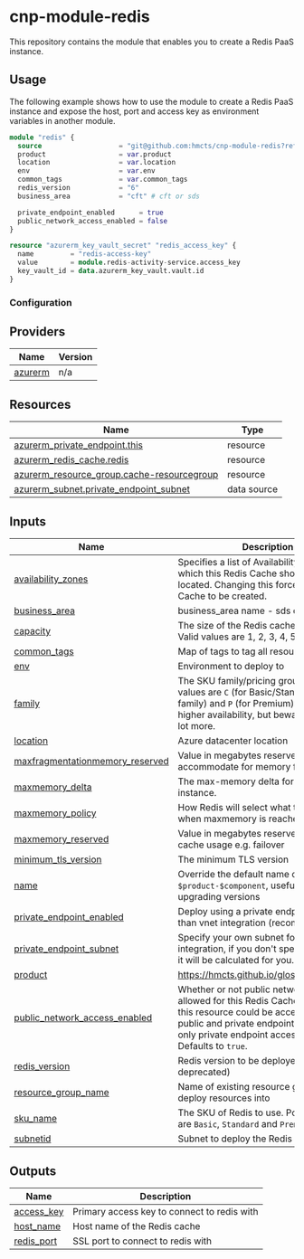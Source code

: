 # cnp-module-redis

This repository contains the module that enables you to create a Redis PaaS instance.

## Usage

The following example shows how to use the module to create a Redis PaaS instance and expose
the host, port and access key as environment variables in another module.

```terraform
module "redis" {
  source                   = "git@github.com:hmcts/cnp-module-redis?ref=master"
  product                  = var.product
  location                 = var.location
  env                      = var.env
  common_tags              = var.common_tags
  redis_version            = "6"
  business_area            = "cft" # cft or sds

  private_endpoint_enabled      = true
  public_network_access_enabled = false
}

resource "azurerm_key_vault_secret" "redis_access_key" {
  name         = "redis-access-key"
  value        = module.redis-activity-service.access_key
  key_vault_id = data.azurerm_key_vault.vault.id
}
```

### Configuration

<!-- BEGIN_TF_DOCS -->


## Providers

| Name | Version |
|------|---------|
| <a name="provider_azurerm"></a> [azurerm](#provider\_azurerm) | n/a |

## Resources

| Name | Type |
|------|------|
| [azurerm_private_endpoint.this](https://registry.terraform.io/providers/hashicorp/azurerm/latest/docs/resources/private_endpoint) | resource |
| [azurerm_redis_cache.redis](https://registry.terraform.io/providers/hashicorp/azurerm/latest/docs/resources/redis_cache) | resource |
| [azurerm_resource_group.cache-resourcegroup](https://registry.terraform.io/providers/hashicorp/azurerm/latest/docs/resources/resource_group) | resource |
| [azurerm_subnet.private_endpoint_subnet](https://registry.terraform.io/providers/hashicorp/azurerm/latest/docs/data-sources/subnet) | data source |

## Inputs

| Name | Description | Type | Default | Required |
|------|-------------|------|---------|:--------:|
| <a name="input_availability_zones"></a> [availability\_zones](#input\_availability\_zones) | Specifies a list of Availability Zones in which this Redis Cache should be located. Changing this forces a new Redis Cache to be created. | `list(any)` | `null` | no |
| <a name="input_business_area"></a> [business\_area](#input\_business\_area) | business\_area name - sds or cft | `string` | `"cft"` | no |
| <a name="input_capacity"></a> [capacity](#input\_capacity) | The size of the Redis cache to deploy. Valid values are 1, 2, 3, 4, 5 | `string` | `"1"` | no |
| <a name="input_common_tags"></a> [common\_tags](#input\_common\_tags) | Map of tags to tag all resources with | `map(string)` | n/a | yes |
| <a name="input_env"></a> [env](#input\_env) | Environment to deploy to | `string` | n/a | yes |
| <a name="input_family"></a> [family](#input\_family) | The SKU family/pricing group to use. Valid values are `C` (for Basic/Standard SKU family) and `P` (for Premium). Use P for higher availability, but beware it costs a lot more. | `string` | `"P"` | no |
| <a name="input_location"></a> [location](#input\_location) | Azure datacenter location | `string` | n/a | yes |
| <a name="input_maxfragmentationmemory_reserved"></a> [maxfragmentationmemory\_reserved](#input\_maxfragmentationmemory\_reserved) | Value in megabytes reserved to accommodate for memory fragmentation | `string` | `"642"` | no |
| <a name="input_maxmemory_delta"></a> [maxmemory\_delta](#input\_maxmemory\_delta) | The max-memory delta for this Redis instance. | `string` | `"642"` | no |
| <a name="input_maxmemory_policy"></a> [maxmemory\_policy](#input\_maxmemory\_policy) | How Redis will select what to remove when maxmemory is reached | `string` | `"volatile-lru"` | no |
| <a name="input_maxmemory_reserved"></a> [maxmemory\_reserved](#input\_maxmemory\_reserved) | Value in megabytes reserved for non-cache usage e.g. failover | `string` | `"642"` | no |
| <a name="input_minimum_tls_version"></a> [minimum\_tls\_version](#input\_minimum\_tls\_version) | The minimum TLS version | `string` | `"1.2"` | no |
| <a name="input_name"></a> [name](#input\_name) | Override the default name of `$product-$component`, useful when upgrading versions | `string` | `null` | no |
| <a name="input_private_endpoint_enabled"></a> [private\_endpoint\_enabled](#input\_private\_endpoint\_enabled) | Deploy using a private endpoint rather than vnet integration (recommended) | `bool` | `false` | no |
| <a name="input_private_endpoint_subnet"></a> [private\_endpoint\_subnet](#input\_private\_endpoint\_subnet) | Specify your own subnet for private link integration, if you don't specify one then it will be calculated for you. | `string` | `""` | no |
| <a name="input_product"></a> [product](#input\_product) | https://hmcts.github.io/glossary/#platform | `string` | n/a | yes |
| <a name="input_public_network_access_enabled"></a> [public\_network\_access\_enabled](#input\_public\_network\_access\_enabled) | Whether or not public network access is allowed for this Redis Cache. `true` means this resource could be accessed by both public and private endpoint. `false` means only private endpoint access is allowed. Defaults to `true`. | `bool` | `true` | no |
| <a name="input_redis_version"></a> [redis\_version](#input\_redis\_version) | Redis version to be deployed 4 or 6 (4 is deprecated) | `string` | `"4"` | no |
| <a name="input_resource_group_name"></a> [resource\_group\_name](#input\_resource\_group\_name) | Name of existing resource group to deploy resources into | `string` | `null` | no |
| <a name="input_sku_name"></a> [sku\_name](#input\_sku\_name) | The SKU of Redis to use. Possible values are `Basic`, `Standard` and `Premium`. | `string` | `"Premium"` | no |
| <a name="input_subnetid"></a> [subnetid](#input\_subnetid) | Subnet to deploy the Redis instance to | `string` | `""` | no |

## Outputs

| Name | Description |
|------|-------------|
| <a name="output_access_key"></a> [access\_key](#output\_access\_key) | Primary access key to connect to redis with |
| <a name="output_host_name"></a> [host\_name](#output\_host\_name) | Host name of the Redis cache |
| <a name="output_redis_port"></a> [redis\_port](#output\_redis\_port) | SSL port to connect to redis with |
<!-- END_TF_DOCS -->

